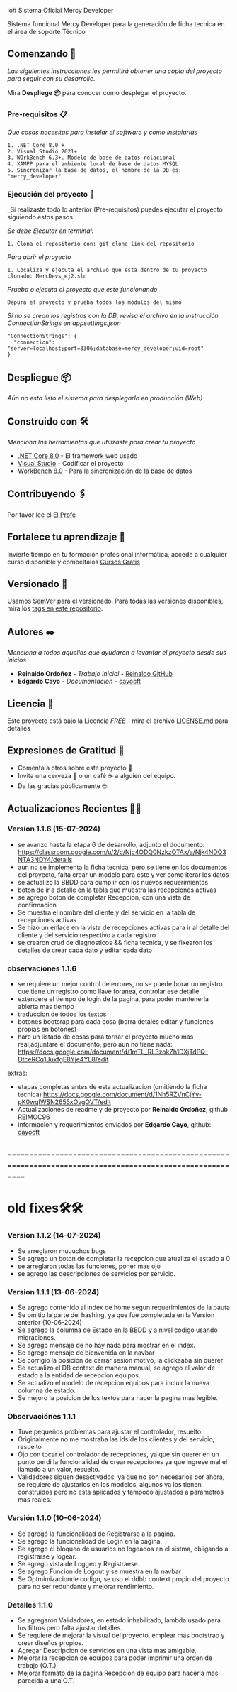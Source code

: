 lo# Sistema Oficial Mercy Developer

Sistema funcional Mercy Developer para la generación de ficha tecnica en el área de soporte Técnico

## Comenzando 🚀

_Las siguientes instrucciones les permitirá obtener una copia del proyecto para seguir con su desarrollo._

Mira **Despliege 📦** para conocer como desplegar el proyecto.


### Pre-requisitos 📋

_Que cosas necesitas para instalar el software y como instalarlas_

```
1. .NET Core 8.0 + 
2. Visual Studio 2021+
3. WOrkBench 6.3+. Modelo de base de datos relacional
4. XAMPP para el ambiente local de base de datos MYSQL
5. Sincronizar la base de datos, el nombre de la DB es: "mercy_developer" 
```

### Ejecución del proyecto 🔧

_Si realizaste todo lo anterior (Pre-requisitos) puedes ejecutar el proyecto siguiendo estos pasos

_Se debe Ejecutar en terminal:_

```
1. Clona el repositorio con: git clone link del repositorio
```
_Para abrir el proyecto_
```
1. Localiza y ejecuta el archivo que esta dentro de tu proyecto clonado: MercDevs_ej2.sln
```
_Prueba o ejecuta el proyecto que este funcionando_
```
Depura el proyecto y prueba todos los módulos del mismo
```

_Si no se crean los registros con la DB, revisa el archivo en la instrucción ConnectionStrings en appsettings.json_

```
"ConnectionStrings": {
  "connection": "server=localhost;port=3306;database=mercy_developer;uid=root"
}
```

<!-- ## Ejecutando las pruebas ⚙️

_Explica como ejecutar las pruebas automatizadas para este sistema_

### Analice las pruebas end-to-end 🔩

_Explica que verifican estas pruebas y por qué_

```
Da un ejemplo
```

### Y las pruebas de estilo de codificación ⌨️

_Explica que verifican estas pruebas y por qué_

```
Da un ejemplo
``` -->

## Despliegue 📦

_Aún no esta listo el sistema para desplegarlo en producción (Web)_

## Construido con 🛠️

_Menciona las herramientas que utilizaste para crear tu proyecto_

* [.NET Core 8.0](https://dotnet.microsoft.com/es-es/download/dotnet/8.0) - El framework web usado
* [Visual Studio](https://visualstudio.microsoft.com/es/thank-you-downloading-visual-studio/?sku=Community&channel=Release&version=VS2022&source=VSLandingPage&cid=2030&passive=false) - Codificar el proyecto
* [WorkBench 8.0](https://dev.mysql.com/downloads/workbench/) - Para la sincronización de la base de datos

## Contribuyendo 🖇️

Por favor lee el [El Profe](https://cftaricainformatica.cl) 

## Fortalece tu aprendizaje 📖

Invierte tiempo en tu formación profesional informática, accede a cualquier curso disponible y compeltalos [Cursos Gratis](https://www.udemy.com/courses/search/?price=price-free&q=.net+core+asp+web&sort=relevance&src=ukw)

## Versionado 📌

Usamos [SemVer](http://semver.org/) para el versionado. Para todas las versiones disponibles, mira los [tags en este repositorio](https://github.com/tu/proyecto/tags).

## Autores ✒️

_Menciona a todos aquellos que ayudaron a levantar el proyecto desde sus inicios_

* **Reinaldo Ordoñez** - *Trabajo Inicial* - [Reinaldo GitHub](https://github.com/REIMOC96)
* **Edgardo Cayo** - *Documentación* - [cayocft](https://github.com/cayocft)


## Licencia 📄

Este proyecto está bajo la Licencia _FREE_ - mira el archivo [LICENSE.md](LICENSE.md) para detalles

## Expresiones de Gratitud 🎁

* Comenta a otros sobre este proyecto 📢
* Invita una cerveza 🍺 o un café ☕ a alguien del equipo. 
* Da las gracias públicamente 🤓.





## Actualizaciones Recientes 🚀🚀
### Version 1.1.6 (15-07-2024)
- se avanzo hasta la etapa 6 de desarrollo, adjunto el documento: https://classroom.google.com/u/2/c/Njc4ODQ0NzkzOTAx/a/Njk4NDQ3NTA3NDY4/details
- aun no se implementa la ficha tecnica, pero se tiene en los documentos del proyecto, falta crear un modelo para este  y ver como iterar los datos
- se actualizo la BBDD para cumplir con los nuevos requerimientos
-  boton de ir a detalle en la tabla que muestra las recepciones activas
- se agrego boton de completar Recepcion, con una vista de confirmacion
- Se muestra el nombre del cliente y del servicio en la tabla de recepciones activas
- Se hizo un enlace en la vista de recepciones activas para ir al detalle del cliente y del servicio respectivo a cada registro
- se crearon crud de diagnosticos  && ficha tecnica, y se fixearon los detalles de crear cada dato y editar cada dato

### observaciones 1.1.6
- se requiere un mejor control de errores, no se puede borar un registro que tiene un registro como llave foranea, controlar ese detalle
- extendere el tiempo de login de la pagina, para poder mantenerla abierta mas tiempo
- traduccion de todos los textos
- botones bootsrap para cada cosa (borra  detales editar y funciones propias en botones)
- hare un listado de cosas para tornar el proyecto mucho mas real,adjuntare el documento, pero aun no tiene nada: https://docs.google.com/document/d/1mTL_RL3zokZh1DXjTdPQ-DtceRCq1JuxfgE8Yje4YL8/edit


extras:
- etapas completas antes de esta actualizacion (omitiendo la ficha tecnica) https://docs.google.com/document/d/1Nh5RZVnCjYv-pK0wqIWSN2655xOvgOVT/edit
- Actualizaciones de readme y de proyecto por **Reinaldo Ordoñez**, github [REIMOC96](https://github.com/REIMOC96)
- informacion y requerimientos enviados por **Edgardo Cayo**, github: [cayocft](https://github.com/cayocft)  

## *----------------------------------------------------------------------------------------------------------*


# old fixes🛠️🛠️

### Version 1.1.2 (14-07-2024)
- Se arreglaron muuuchos bugs
- Se agrego un boton de completar la recepcion que atualiza el estado a 0
- se arreglaron todas las funciones, poner mas ojo
- se agrego las descripciones de servicios por servicio.

### Version 1.1.1 (13-06-2024)
- Se agrego contenido al index de home segun requerimientos de la pauta
- Se omitio la parte del hashing, ya que fue completada en la Version anterior (10-06-2024)
- Se agrego la columna de Estado en la BBDD y a nivel codigo usando migraciones.
- Se agrego mensaje de no hay nada para mostrar en el index.
- Se agrego mensaje de bienvenida en la navbar
- Se corrigio la posicion de cerrar sesion motivo, la clickeaba sin querer
- Se actualizo el DB context de manera manual, se agrego el valor de estado a la entidad de recepcion equipos.
- Se actualizo el modelo de recepcion equipos para incluir la nueva columna de estado.
- Se mejoro la posicion de los textos para hacer la pagina mas legible.

### Observaciónes 1.1.1

- Tuve pequeños problemas para ajustar el controlador, resuelto.
- Originalmente no me mostraba las ids de los clientes y del servicio, resuelto
- Ojo con tocar el controlador de recepciones, ya que sin querer en un punto perdi la funcionalidad de crear
  recepciones ya que ingrese mal el llamado a un valor, resuelto.
- Validadores siguen desactivados, ya que no son necesarios por ahora, se requiere de ajustarlos en los modelos, 
  algunos ya los tienen construidos pero no esta aplicados y tampoco ajustados a parametros mas reales.


### Versión 1.1.0 (10-06-2024)
- Se agregó la funcionalidad de Registrarse a la pagina.
- Se agrego la funcionalidad de Login en la pagina.
- Se agrego el bloqueo de usuarios no logeados en el sistma, obligando a registrarse y logear.
- Se agrego vista de Loggeo y Registraese.
- Se agrego Funcion de Logout y se muestra en la navbar
- Se Optmimizacionde codigo, se uso el ddbb context propio del proyecto para no ser redundante y mejorar rendimiento.

### Detalles 1.1.0
- Se agregaron Validadores, en estado inhabilitado, lambda usado para los filtros pero falta ajustar detalles.
- Se requiere de mejorar la visual del proyecto, emplear mas bootstrap y crear diseños propios.
- Agregar Descripcion de servicios en una vista mas amigable.
- Mejorar la recepcion de equipos para poder imprimir una orden de trabajo (O.T.)
- Mejorar formato de la pagina Recepcion de equipo para hacerla mas parecida a una O.T.


   